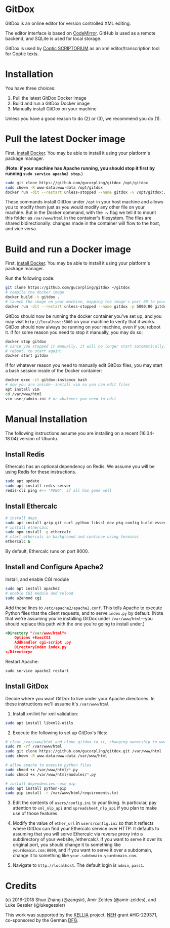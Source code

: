 # GitDox
GitDox is an online editor for version controlled XML editing.

The editor interface is based on [CodeMirror](https://codemirror.net). GitHub is used as a remote backend, and SQLite is used for local storage. 

GitDox is used by [Coptic SCRIPTORIUM](http://copticscriptorium.org/) as an xml editor/transcription tool for Coptic texts. 

# Installation
You have three choices:

1. Pull the latest GitDox Docker image
2. Build and run a GitDox Docker image
3. Manually install GitDox on your machine 

Unless you have a good reason to do (2) or (3), we recommend you do (1).

# Pull the latest Docker image

First, [install Docker](https://docs.docker.com/install/). You may be able to
install it using your platform's package manager.

(**Note: if your machine has Apache running, you should stop it first by running `sudo service apache2 stop`.**)

```bash
sudo git clone https://github.com/gucorpling/gitdox /opt/gitdox
sudo chown -R www-data:www-data /opt/gitdox
docker run -dit --restart unless-stopped --name gitdox -v /opt/gitdox:/var/www/html -p 80:80 gucorpling/gitdox gitdox
```

These commands install GitDox under `/opt` in your host machine and allows you to modify them just as you would modify any other file on your machine. But in the Docker command, with the `-v` flag we tell it to mount this folder as `/var/www/html` in the container's filesystem. The files are shared bidirectionally: changes made in the container will flow to the host, and vice versa.

# Build and run a Docker image
First, [install Docker](https://docs.docker.com/install/). You may be able to
install it using your platform's package manager.

Run the following code:

```bash
git clone https://github.com/gucorpling/gitdox ~/gitdox
# compile the docker image
docker build -t gitdox .
# launch the image on your machine, mapping the image's port 80 to your machine's 80
docker run -dit --restart unless-stopped --name gitdox -p 5000:80 gitdox
```

GitDox should now be running the docker container you've set up, and you may
visit `http://localhost:5000` on your machine to verify that it works. GitDox should
now always be running on your machine, even if you reboot it. If for some reason
you need to stop it manually, you may do so:

```bash
docker stop gitdox
# since you stopped it manually, it will no longer start automatically, even on
# reboot. to start again:
docker start gitdox
```

If for whatever reason you need to manually edit GitDox files, you may start a
bash session inside of the Docker container:

```bash
docker exec -it gitdox-instance bash
# now you are inside--install vim so you can edit files
apt install vim 
cd /var/www/html
vim user/admin.ini # or whatever you need to edit
```

# Manual Installation
The following instructions assume you are installing on a recent (16.04-18.04) version of Ubuntu.

## Install Redis
Ethercalc has an optional dependency on Redis. We assume you will be using Redis
for these instructions.

```bash
sudo apt update
sudo apt install redis-server
redis-cli ping #=> "PONG", if all has gone well
```
 
## Install Ethercalc

```bash
# install deps
sudo apt install gzip git curl python libssl-dev pkg-config build-essential npm
# install ethercalc
sudo npm install -g ethercalc
# start ethercalc in background and continue using terminal
ethercalc &
```

By default, Ethercalc runs on port 8000.

## Install and Configure Apache2

Install, and enable CGI module

```bash
sudo apt install apache2
# enable CGI module and reload
sudo a2enmod cgi
```

Add these lines to `/etc/apache2/apache2.conf`. This tells Apache to execute
Python files that the client requests, and to serve `index.py` by default. (Note that we're assuming you're installing GitDox under `/var/www/html`--you should replace this path with the one you're going to install under.)

```xml
<Directory "/var/www/html">
	Options +ExecCGI
	AddHandler cgi-script .py
	DirectoryIndex index.py
</Directory>
```

Restart Apache:

```
sudo service apache2 restart
```

## Install GitDox
Decide where you want GitDox to live under your Apache directories. In these
instructions we'll assume it's `/var/www/html`

1. Install xmllint for xml validation:

```bash
sudo apt install libxml2-utils
```

2. Execute the following to set up GitDox's files:

```bash
# clear /var/www/html and clone gitdox to it, changing ownership to www-data
sudo rm -rf /var/www/html
sudo git clone https://github.com/gucorpling/gitdox.git /var/www/html
sudo chown -R www-data:www-data /var/www/html

# allow apache to execute python files
sudo chmod +x /var/www/html/*.py
sudo chmod +x /var/www/html/modules/*.py

# install dependencies--use pip
sudo apt install python-pip
sudo pip install -r /var/www/html/requirements.txt
```

3. Edit the contents of `users/config.ini` to your liking. In particular, pay
   attention to `xml_nlp_api` and `spreadsheet_nlp_api` if you plan to make use
   of those features.

4. Modify the value of `ether_url` in `users/config.ini` so that it reflects where
   GitDox can find your Ethercalc service over HTTP. It defaults to assuming
   that you will serve Ethercalc via reverse proxy into a subdirectory of your
   website, /ethercalc/. If you want to serve it over its original port, you
   should change it to something like `yourdomain.com:8000`, and if you want to
   serve it over a subdomain, change it to something like
   `your.subdomain.yourdomain.com`.

5. Navigate to `http://localhost`. The default login is `admin`, `pass1`.


# Credits

(c) 2016-2018 Shuo Zhang (@zangsir), Amir Zeldes (@amir-zeldes), and Luke Gessler (@lukegessler)

This work was supported by the [KELLIA](http://kellia.uni-goettingen.de/) project, [NEH](https://www.neh.gov/) grant #HG-229371, co-sponsored by the German [DFG](http://www.dfg.de/).
